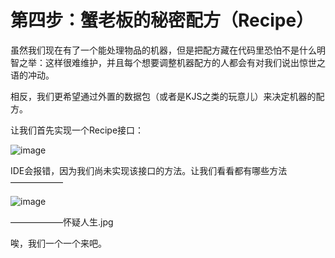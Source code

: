 
# 第四步：蟹老板的秘密配方（Recipe）

虽然我们现在有了一个能处理物品的机器，但是把配方藏在代码里恐怕不是什么明智之举：这样很难维护，并且每个想要调整机器配方的人都会有对我们说出惊世之语的冲动。

相反，我们更希望通过外置的数据包（或者是KJS之类的玩意儿）来决定机器的配方。

让我们首先实现一个Recipe接口：

![image](https://github.com/user-attachments/assets/0dee05f7-801f-4084-9f73-d056488684ae)

IDE会报错，因为我们尚未实现该接口的方法。让我们看看都有哪些方法——————

![image](https://github.com/user-attachments/assets/d97f4d6d-61ab-4c13-9d7d-d1128789bdb1)

——————怀疑人生.jpg

唉，我们一个一个来吧。


